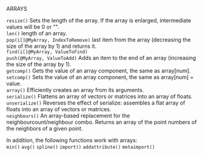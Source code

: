 ARRAYS

`resize()` Sets the length of the array. If the array is enlarged, intermediate values will be 0 or "".  
`len()` length of an array.  
`pop(i[]@MyArray, IndexToRemove)` last item from the array (decreasing the size of the array by 1) and returns it.  
`find(i[]@MyArray, ValueToFind)`  
`push(@MyArray, ValueToAdd)`  Adds an item to the end of an array (increasing the size of the array by 1).  
`getcomp()` Gets the value of an array component, the same as array[num].  
`setcomp()` Sets the value of an array component, the same as array[num] = value.  
`array()` Efficiently creates an array from its arguments.  
`serialize()` Flattens an array of vectors or matrices into an array of floats.  
`unserialize()` Reverses the effect of serialize: assembles a flat array of floats into an array of vectors or matrices.  
`neighbours()` An array-based replacement for the neighbourcount/neighbour combo. Returns an array of the point numbers of the neighbors of a given point.  

In addition, the following functions work with arrays:  
`min()`
`avg()`
`spline()`
`import()`
`addattribute()`
`metaimport()`

